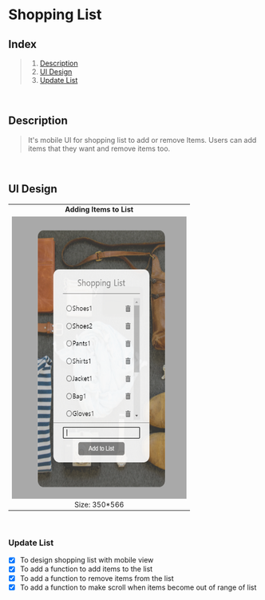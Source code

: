 # Shopping List

## Index

> 1.  [Description](#Description)
> 2.  [UI Design](#UI-Design)
> 3.  [Update List](#Update-List)

<br/>

## Description

> It's mobile UI for shopping list to add or remove Items. Users can add items that they want and remove items too.

<br/>

## UI Design

<table cellspacing="0">
  <tr align="center">
    <td colspan="1"> <b>Adding Items to List</b> </td>
  </tr>
  <td align="center"> <img src="/img/UI.png" width="350" height="566"/> <br/> <span> Size: 350*566 </span></td>
</table>
  <br/>

### Update List

- [x] To design shopping list with mobile view
- [x] To add a function to add items to the list
- [x] To add a function to remove items from the list
- [x] To add a function to make scroll when items become out of range of list
